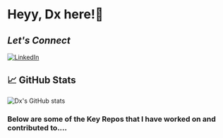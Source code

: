 # Heyy, Dx here!👋

## _Let's Connect_
[![LinkedIn](https://img.shields.io/badge/LinkedIn-0077B5?style=for-the-badge&logo=linkedin&logoColor=white)](https://www.linkedin.com/in/daksh-shah-dx11/)

## 📈 GitHub Stats
![Dx's GitHub stats](https://github-readme-stats-dpuxnhqvf-dxs-projects-4ef56e71.vercel.app/api?username=Daxvshah11&count_private=true&show_icons=true&include_all_commits=true&theme=radical)



### Below are some of the Key Repos that I have worked on and contributed to....
